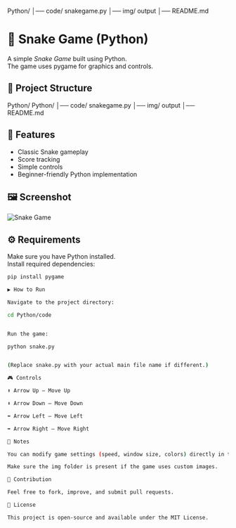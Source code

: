 Python/
│── code/       snakegame.py
│── img/         output
│── README.md

# 🐍 Snake Game (Python)

A simple *Snake Game* built using Python.  
The game uses pygame for graphics and controls.  

## 📂 Project Structure



Python/
Python/
│── code/       snakegame.py
│── img/        output
│── README.md

## 🚀 Features
- Classic Snake gameplay
- Score tracking
- Simple controls
- Beginner-friendly Python implementation


## 🖼 Screenshot

![Snake Game](img/output)



## ⚙ Requirements

Make sure you have Python installed.  
Install required dependencies:

```bash
pip install pygame

▶ How to Run

Navigate to the project directory:

cd Python/code


Run the game:

python snake.py


(Replace snake.py with your actual main file name if different.)

🎮 Controls

⬆ Arrow Up – Move Up

⬇ Arrow Down – Move Down

⬅ Arrow Left – Move Left

➡ Arrow Right – Move Right

📌 Notes

You can modify game settings (speed, window size, colors) directly in the code.

Make sure the img folder is present if the game uses custom images.

🤝 Contribution

Feel free to fork, improve, and submit pull requests.

📜 License

This project is open-source and available under the MIT License.
